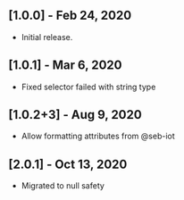 ## [1.0.0] - Feb 24, 2020

* Initial release.

## [1.0.1] - Mar 6, 2020
* Fixed selector failed with string type

## [1.0.2+3] - Aug 9, 2020
* Allow formatting attributes from @seb-iot

## [2.0.1] - Oct 13, 2020
*  Migrated to null safety
